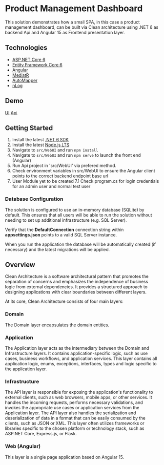 # Product Management Dashboard

This solution demonstrates how a small SPA, in this case a product management dashboard, can be built via Clean architecture using .NET 6 as backend Api and Angular 15 as Frontend presentation layer.

## Technologies

* [ASP.NET Core 6](https://docs.microsoft.com/en-us/aspnet/core/introduction-to-aspnet-core?view=aspnetcore-6.0)
* [Entity Framework Core 6](https://docs.microsoft.com/en-us/ef/core/)
* [Angular](https://angular.io/)
* [MediatR](https://github.com/jbogard/MediatR)
* [AutoMapper](https://automapper.org/)
* [nLog](https://nlog-project.org/)

## Demo

[UI](https://productmanagementui.azurewebsites.net/)
[Api](https://productmanagementservice.azurewebsites.net/api)

## Getting Started

1. Install the latest [.NET 6 SDK](https://dotnet.microsoft.com/download/dotnet/6.0)
2. Install the latest [Node.js LTS](https://nodejs.org/en/)
3. Navigate to `src/WebUI` and run `npm install`
4. Navigate to `src/WebUI` and run `npm serve` to launch the front end (Angular)
5. Run Api project in 'src/WebUI' via prefered method.
6. Check environment variables in src/WebUI to ensure the Angular client points to the correct backend endpoint base url
7. User Module yet to be created
    7.1 Check program.cs for login credentials for an admin user and normal test user

### Database Configuration

The solution is configured to use an in-memory database (SQLite) by default. This ensures that all users will be able to run the solution without needing to set up additional infrastructure (e.g. SQL Server).

Verify that the **DefaultConnection** connection string within **appsettings.json** points to a valid SQL Server instance. 

When you run the application the database will be automatically created (if necessary) and the latest migrations will be applied.

## Overview

Clean Architecture is a software architectural pattern that promotes the separation of concerns and emphasizes the independence of business logic from external dependencies. It provides a structured approach to designing applications with clear boundaries between different layers.

At its core, Clean Architecture consists of four main layers:

### Domain

The Domain layer encapsulates the domain entities. 

### Application

The Application layer acts as the intermediary between the Domain and Infrastructure layers. It contains application-specific logic, such as use cases, business workflows, and application services.
This layer contains all application logic, enums, exceptions, interfaces, types and logic specific to the application layer. 

### Infrastructure

The API layer is responsible for exposing the application's functionality to external clients, such as web browsers, mobile apps, or other services. It handles the incoming requests, performs necessary validations, and invokes the appropriate use cases or application services from the Application layer. The API layer also handles the serialization and deserialization of data in a format that can be easily consumed by the clients, such as JSON or XML. This layer often utilizes frameworks or libraries specific to the chosen platform or technology stack, such as ASP.NET Core, Express.js, or Flask.
### Web (Angular)

This layer is a single page application based on Angular 15.
